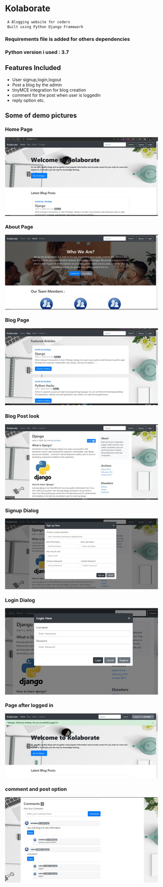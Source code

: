# Kolaborate
```
 A Blogging website for coders
 Built using Python Django Framework
```

### Requirements file is added for others dependencies
### Python version i used : 3.7

## Features Included
* User signup,login,logout
* Post a blog by the admin
* tinyMCE integration for blog creation
* comment for the post when user is loggedin
* reply option etc.


## Some of demo pictures 
### Home Page
![front](https://github.com/Coderode/Images/blob/master/blogger(kolaborate)/front.JPG)

### About Page
![about](https://github.com/Coderode/Images/blob/master/blogger(kolaborate)/aboutpage.JPG)

### Blog Page
![blog](https://github.com/Coderode/Images/blob/master/blogger(kolaborate)/blog.JPG)

### Blog Post look
![blogpost](https://github.com/Coderode/Images/blob/master/blogger(kolaborate)/blogpost.JPG)

### Signup Dialog
![signup](https://github.com/Coderode/Images/blob/master/blogger(kolaborate)/signup.JPG)

### Login Dialog
![login](https://github.com/Coderode/Images/blob/master/blogger(kolaborate)/login.JPG)

### Page after logged in
![loggedin](https://github.com/Coderode/Images/blob/master/blogger(kolaborate)/loggedin.JPG)

### comment and post option
![comment and post](https://github.com/Coderode/Images/blob/master/blogger(kolaborate)/comment-and-post.JPG)


